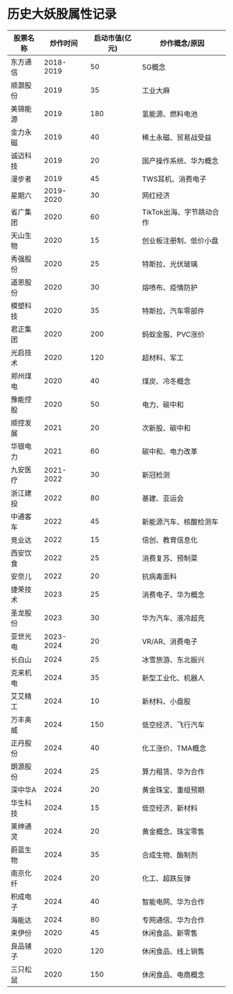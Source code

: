 # 历史大妖股属性记录

| 股票名称 | 炒作时间 | 启动市值(亿元) | 炒作概念/原因 |
|---------|----------|---------------|-------------|
| 东方通信 | 2018-2019 | 50 | 5G概念 |
| 顺灏股份 | 2019 | 35 | 工业大麻 |
| 美锦能源 | 2019 | 180 | 氢能源、燃料电池 |
| 金力永磁 | 2019 | 40 | 稀土永磁、贸易战受益 |
| 诚迈科技 | 2019 | 20 | 国产操作系统、华为概念 |
| 漫步者 | 2019 | 45 | TWS耳机、消费电子 |
| 星期六 | 2019-2020 | 30 | 网红经济 |
| 省广集团 | 2020 | 60 | TikTok出海、字节跳动合作 |
| 天山生物 | 2020 | 15 | 创业板注册制、低价小盘 |
| 秀强股份 | 2020 | 25 | 特斯拉、光伏玻璃 |
| 道恩股份 | 2020 | 30 | 熔喷布、疫情防护 |
| 模塑科技 | 2020 | 35 | 特斯拉、汽车零部件 |
| 君正集团 | 2020 | 200 | 蚂蚁金服、PVC涨价 |
| 光启技术 | 2020 | 120 | 超材料、军工 |
| 郑州煤电 | 2020 | 40 | 煤炭、冷冬概念 |
| 豫能控股 | 2020 | 50 | 电力、碳中和 |
| 顺控发展 | 2021 | 20 | 次新股、碳中和 |
| 华银电力 | 2021 | 60 | 碳中和、电力改革 |
| 九安医疗 | 2021-2022 | 30 | 新冠检测 |
| 浙江建投 | 2022 | 80 | 基建、亚运会 |
| 中通客车 | 2022 | 45 | 新能源汽车、核酸检测车 |
| 竞业达 | 2022 | 15 | 信创、教育信息化 |
| 西安饮食 | 2022 | 25 | 消费复苏、预制菜 |
| 安奈儿 | 2022 | 20 | 抗病毒面料 |
| 捷荣技术 | 2023 | 25 | 消费电子、华为概念 |
| 圣龙股份 | 2023 | 30 | 华为汽车、液冷超充 |
| 亚世光电 | 2023-2024 | 20 | VR/AR、消费电子 |
| 长白山 | 2024 | 25 | 冰雪旅游、东北振兴 |
| 克来机电 | 2024 | 35 | 新型工业化、机器人 |
| 艾艾精工 | 2024 | 10 | 新材料、小盘股 |
| 万丰奥威 | 2024 | 150 | 低空经济、飞行汽车 |
| 正丹股份 | 2024 | 40 | 化工涨价、TMA概念 |
| 朗源股份 | 2024 | 25 | 算力租赁、华为合作 |
| 深中华A | 2024 | 20 | 黄金珠宝、重组预期 |
| 华生科技 | 2024 | 15 | 低空经济、新材料 |
| 莱绅通灵 | 2024 | 20 | 黄金概念、珠宝零售 |
| 蔚蓝生物 | 2024 | 35 | 合成生物、酶制剂 |
| 南京化纤 | 2024 | 20 | 化工、超跌反弹 |
| 积成电子 | 2024 | 40 | 智能电网、华为合作 |
| 海能达 | 2024 | 80 | 专网通信、华为合作 |
| 来伊份 | 2020 | 45 | 休闲食品、新零售 |
| 良品铺子 | 2020 | 120 | 休闲食品、线上销售 |
| 三只松鼠 | 2020 | 150 | 休闲食品、电商概念 |
